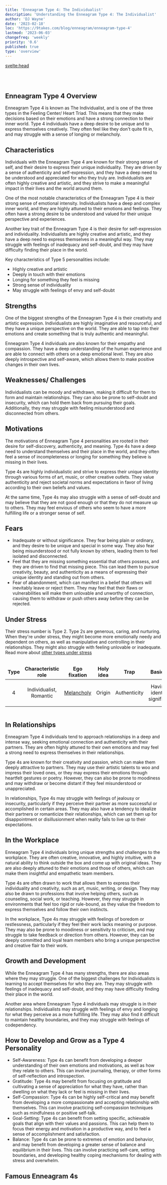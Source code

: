 ```yaml
---
title: 'Enneagram Type 4: The Individualist'
description: 'Understanding the Enneagram Type 4: The Individualist'
author: 'DJ Wayne'
date: '2023-02-18'
loc: 'https://9takes.com/blog/enneagram/enneagram-type-4'
lastmod: '2023-06-03'
changefreq: 'weekly'
priority: '0.6'
published: true
type: 'overview'
---
```


<svelte:head>

  <!-- <meta property="og:image" content="" /> -->
  <link rel="canonical" href="https://9takes.com/blog/enneagram/enneagram-type-4">
</svelte:head>
<script>
	import  Carousel  from "../../lib/components/molecules/Carousel.svelte";
    import FamousTypes from "../../lib/components/molecules/FamousTypes.svelte";
</script>

<Carousel type={4} />

<br>
<br>

## Enneagram Type 4 Overview

Enneagram Type 4 is known as The Individualist, and is one of the three types in the Feeling Center/ Heart Triad. This means that they make decisions based on their emotions and have a strong connection to their inner world. Type 4 individuals have a deep desire to be unique and to express themselves creatively. They often feel like they don't quite fit in, and may struggle with a sense of longing or melancholy.

## Characteristics

Individuals with the Enneagram Type 4 are known for their strong sense of self, and their desire to express their unique individuality. They are driven by a sense of authenticity and self-expression, and they have a deep need to be understood and appreciated for who they truly are. Individualists are often highly creative and artistic, and they strive to make a meaningful impact in their lives and the world around them.

One of the most notable characteristics of the Enneagram Type 4 is their strong sense of emotional intensity. Individualists have a deep and complex inner world, and they are highly attuned to their emotions and feelings. They often have a strong desire to be understood and valued for their unique perspective and experiences.

Another key trait of the Enneagram Type 4 is their desire for self-expression and individuality. Individualists are highly creative and artistic, and they have a deep need to express themselves in a meaningful way. They may struggle with feelings of inadequacy and self-doubt, and they may have difficulty finding their place in the world.

Key characteristics of Type 5 personalities include:

- Highly creative and artistic
- Deeply in touch with their emotions
- Longing for something they feel is missing
- Strong sense of individuality
- May struggle with feelings of envy and self-doubt

## Strengths

One of the biggest strengths of the Enneagram Type 4 is their creativity and artistic expression. Individualists are highly imaginative and resourceful, and they have a unique perspective on the world. They are able to tap into their emotions and create something that is truly authentic and meaningful.

Enneagram Type 4 individuals are also known for their empathy and compassion. They have a deep understanding of the human experience and are able to connect with others on a deep emotional level. They are also deeply introspective and self-aware, which allows them to make positive changes in their own lives.

## Weaknesses/ Challenges

Individualists can be moody and withdrawn, making it difficult for them to form and maintain relationships. They can also be prone to self-doubt and insecurity, which can hold them back from pursuing their goals. Additionally, they may struggle with feeling misunderstood and disconnected from others.

## Motivations

The motivations of Enneagram Type 4 personalities are rooted in their desire for self-discovery, authenticity, and meaning. Type 4s have a deep need to understand themselves and their place in the world, and they often feel a sense of incompleteness or longing for something they believe is missing in their lives.

Type 4s are highly individualistic and strive to express their unique identity through various forms of art, music, or other creative outlets. They value authenticity and reject societal norms and expectations in favor of living according to their own beliefs and values.

At the same time, Type 4s may also struggle with a sense of self-doubt and may believe that they are not good enough or that they do not measure up to others. They may feel envious of others who seem to have a more fulfilling life or a stronger sense of self.

## Fears

- Inadequate or without significance. They fear being plain or ordinary, and they desire to be unique and special in some way. They also fear being misunderstood or not fully known by others, leading them to feel isolated and disconnected.
- Feel that they are missing something essential that others possess, and they are driven to find that missing piece. This can lead them to pursue creativity, beauty, and authenticity as a means of expressing their unique identity and standing out from others.
- Fear of abandonment, which can manifest in a belief that others will inevitably leave or reject them. They may feel that their flaws or vulnerabilities will make them unlovable and unworthy of connection, causing them to withdraw or push others away before they can be rejected.

## Under Stress

Their stress number is Type 2. Type 2s are generous, caring, and nurturing. When they're under stress, they might become more emotionally needy and dependent on others, as well as manipulative and controlling in their relationships. They might also struggle with feeling unlovable or inadequate. Read more about <a href="/blog/enneagram/enneagram-stress-number">other types under stress </a>

<div class="scroll-table">

| Type | Characteristic role     | Ego fixation                                                    | Holy idea | Trap         | Basic fear                         | Basic desire              | [Temptation](https://en.wikipedia.org/wiki/Temptation) | [Vice](https://en.wikipedia.org/wiki/Seven_deadly_sins)/Passion | [Virtue](https://en.wikipedia.org/wiki/Virtue)                             | Stress/ Disintegration | Security/ Integration |
| ---- | ----------------------- | --------------------------------------------------------------- | --------- | ------------ | ---------------------------------- | ------------------------- | ------------------------------------------------------ | --------------------------------------------------------------- | -------------------------------------------------------------------------- | ---------------------- | --------------------- |
| 4    | Individualist, Romantic | [Melancholy](<https://en.wikipedia.org/wiki/Depression_(mood)>) | Origin    | Authenticity | Having no identity or significance | To be uniquely themselves | To overuse imagination in search of self               | [Envy](https://en.wikipedia.org/wiki/Envy)                      | [Equanimity](https://en.wikipedia.org/wiki/Equanimity) (Emotional Balance) | 2                      | 1                     |

</div>

## In Relationships

Enneagram Type 4 individuals tend to approach relationships in a deep and intense way, seeking emotional connection and authenticity with their partners. They are often highly attuned to their own emotions and may feel a strong need to express themselves in their relationships.

Type 4s are known for their creativity and passion, which can make them deeply attractive to partners. They may use their artistic talents to woo and impress their loved ones, or they may express their emotions through heartfelt gestures or poetry. However, they can also be prone to moodiness and may withdraw or become distant if they feel misunderstood or unappreciated.

In relationships, Type 4s may struggle with feelings of jealousy or insecurity, particularly if they perceive their partner as more successful or accomplished in certain areas. They may also have a tendency to idealize their partners or romanticize their relationships, which can set them up for disappointment or disillusionment when reality fails to live up to their expectations.

## In the Workplace

Enneagram Type 4 individuals bring unique strengths and challenges to the workplace. They are often creative, innovative, and highly intuitive, with a natural ability to think outside the box and come up with original ideas. They are also deeply attuned to their emotions and those of others, which can make them insightful and empathetic team members.

Type 4s are often drawn to work that allows them to express their individuality and creativity, such as art, music, writing, or design. They may also be drawn to professions that involve helping others, such as counseling, social work, or teaching. However, they may struggle in environments that feel too rigid or rule-bound, as they value the freedom to express themselves and follow their own instincts.

In the workplace, Type 4s may struggle with feelings of boredom or restlessness, particularly if they feel their work lacks meaning or purpose. They may also be prone to moodiness or sensitivity to criticism, and may struggle to take feedback or direction from others. However, they can be deeply committed and loyal team members who bring a unique perspective and creative flair to their work.

## Growth and Development

While the Enneagram Type 4 has many strengths, there are also areas where they may struggle. One of the biggest challenges for Individualists is learning to accept themselves for who they are. They may struggle with feelings of inadequacy and self-doubt, and they may have difficulty finding their place in the world.

Another area where Enneagram Type 4 individuals may struggle is in their relationships. Individualists may struggle with feelings of envy and longing for what they perceive as a more fulfilling life. They may also find it difficult to maintain healthy boundaries, and they may struggle with feelings of codependency.

## How to Develop and Grow as a Type 4 Personality

- Self-Awareness: Type 4s can benefit from developing a deeper understanding of their own emotions and motivations, as well as how they relate to others. This can involve journaling, therapy, or other forms of self-reflection and introspection.
- Gratitude: Type 4s may benefit from focusing on gratitude and cultivating a sense of appreciation for what they have, rather than dwelling on what they lack or feel is missing in their lives.
- Self-Compassion: Type 4s can be highly self-critical and may benefit from developing a more compassionate and accepting relationship with themselves. This can involve practicing self-compassion techniques such as mindfulness or positive self-talk.
- Goal-Setting: Type 4s can benefit from setting specific, achievable goals that align with their values and passions. This can help them to focus their energy and motivation in a productive way, and to feel a sense of accomplishment and satisfaction.
- Balance: Type 4s can be prone to extremes of emotion and behavior, and may benefit from developing a greater sense of balance and equilibrium in their lives. This can involve practicing self-care, setting boundaries, and developing healthy coping mechanisms for dealing with stress and overwhelm.

## Famous Enneagram 4s

<FamousTypes type={4} />

<!-- ## Psychologist Studies Relevant to the Enneagram 4
- Be that self which one truly is: categorized as desire to be unique and special as it pertains to embracing one's true self - Soren Kierkegaard
- The unconscious sees the men behind the curtains: categorized as desire to be unique and special as it pertains to understanding the workings of the unconscious mind - Pierre Janet -->

<div>
<script type="application/ld+json">
{
  "@context": "http://schema.org/",
  "@graph": [
    {
      "type": "Person",
      "characteristics": [
        "Highly creative and artistic",
        "Deeply in touch with their emotions",
        "Longing for something they feel is missing",
        "Strong sense of individuality",
        "May struggle with feelings of envy and self-doubt"
      ],
      "description": "Enneagram Type 4, also known as The Individualist, is characterized by a strong sense of self, emotional intensity, and a desire for authenticity and self-expression. They often feel misunderstood and have a deep need to be valued for their unique perspective and experiences.",
      "fears": [
        "Inadequate or without significance",
        "Being plain or ordinary",
        "Being misunderstood or not fully known by others",
        "Abandonment"
      ],
      "growthAndDevelopment": [
        "Learning to accept themselves",
        "Maintaining healthy boundaries in relationships",
        "Cultivating gratitude and self-compassion",
        "Goal-setting and finding balance in life"
      ],
      "howToDevelopAndGrow": [
        "Practice self-awareness and introspection",
        "Focus on gratitude",
        "Develop self-compassion techniques",
        "Set specific, achievable goals",
        "Create balance and practice self-care"
      ],
      "motivations": [
        "Desire for self-discovery",
        "Authenticity",
        "Meaning",
        "Expressing unique identity"
      ],
      "name": "Enneagram type 4",
      "relationshipTraits": [
        "Seeks deep emotional connection",
        "Highly attuned to their emotions",
        "Creative and passionate",
        "May struggle with jealousy or insecurity",
        "Tendency to idealize partners and romanticize relationships"
      ],
      "strengths": [
        "Creativity and artistic expression",
        "Empathy and compassion",
        "Deep understanding of the human experience",
        "Introspection and self-awareness"
      ],
      "weaknesses": [
        "Moodiness and withdrawal",
        "Self-doubt and insecurity",
        "Feeling misunderstood and disconnected from others"
      ],
      "workplaceTraits": [
        "Creative, innovative, and intuitive",
        "Insightful and empathetic team members",
        "May struggle with boredom, restlessness, or sensitivity to criticism",
        "Deeply committed and loyal"
      ]
    },
    {
      "type": "BlogPosting",
      "articleBody": {
        "type": "ItemList",
        "itemListElement": [
          {
            "type": "Section",
            "name": "Characteristics",
            "position": 1
          },
          {
            "type": "Section",
            "name": "Strengths",
            "position": 2
          },
          {
            "type": "Section",
            "name": "Weaknesses/Challenges",
            "position": 3
          },
          {
            "type": "Section",
            "name": "Motivations",
            "position": 4
          },
          {
            "type": "Section",
            "name": "Fears",
            "position": 5
          },
          {
            "type": "Table",
            "name": "Enneagram Type 4 Attributes",
            "position": 6
          },
          {
            "type": "Section",
            "name": "In Relationships",
            "position": 7
          },
          {
            "type": "Section",
            "name": "In the Workplace",
            "position": 8
          },
          {
            "type": "Section",
            "name": "Growth and Development",
            "position": 9
          },
          {
            "type": "ItemList",
            "name": "How to Develop and Grow as a Type 4 Personality",
            "position": 10
          }
        ],
        "name": "Enneagram Type 4 Overview Sections"
      },
      "author": {
        "type": "Person",
        "name": "DJ Wayne"
      },
      "dateModified": "2023-06-03",
      "datePublished": "2023-2-18",
      "keywords": [
        "Enneagram",
        "Type 4",
        "Individualist",
        "Characteristics",
        "Strengths",
        "Weaknesses",
        "Growth",
        "Relationships",
        "Workplace",
        "stress"
      ],
      "mainEntity": [
        {
          "type": "Question",
          "acceptedAnswer": {
            "type": "Answer",
            "text": "Enneagram Type 4, or The Individualist, is characterized by a strong sense of self, emotional intensity, and a desire for authenticity and self-expression. They often feel misunderstood and have a deep need to be valued for their unique perspective and experiences. Key characteristics include being highly creative and artistic, deeply in touch with their emotions, longing for something they feel is missing, having a strong sense of individuality, and possibly struggling with feelings of envy and self-doubt."
          },
          "name": "What are the main characteristics of Enneagram Type 4?"
        },
        {
          "type": "Question",
          "acceptedAnswer": {
            "type": "Answer",
            "text": "Strengths of Enneagram Type 4 include creativity and artistic expression, empathy and compassion, deep understanding of the human experience, and introspection and self-awareness. Weaknesses include moodiness and withdrawal, self-doubt and insecurity, and feeling misunderstood and disconnected from others."
          },
          "name": "What are the strengths and weaknesses of Enneagram Type 4?"
        },
        {
          "type": "Question",
          "acceptedAnswer": {
            "type": "Answer",
            "text": "Enneagram Type 4 individuals can grow and develop by practicing self-awareness and introspection, focusing on gratitude, developing self-compassion techniques, setting specific and achievable goals, and creating balance in their lives. This can involve journaling, therapy, mindfulness, positive self-talk, and setting boundaries to deal with stress and overwhelm."
          },
          "name": "How can Enneagram Type 4 individuals grow and develop?"
        }
      ],
      "mainEntityOfPage": {
        "id": "https://9takes.com/blog/enneagram/enneagram-type-4",
        "type": "WebPage"
      },
      "publisher": {
        "type": "Organization",
        "logo": {
          "type": "ImageObject",
          "url": "https://9takes.com/brand/darkRubix.png"
        },
        "name": "9Takes"
      }
    }
  ]
}

</script>

</div>

<style>
    .scroll-table {
    overflow-x: scroll;
}
tr {

    border: var(--classic-border);
    text-align: center;
}
td {

    border: var(--classic-border);
    text-align: center;
}
th {

    border: var(--classic-border);
    text-align: center;
}
.scroll-table::-webkit-scrollbar {
    width: 4px;
}

.scroll-table::-webkit-scrollbar-track {
    box-shadow: 0 0 4px slategrey;
}

.scroll-table::-webkit-scrollbar-thumb {
    background-color: slategrey;
    /*outline: .5px solid slategrey;*/
}

</style>
